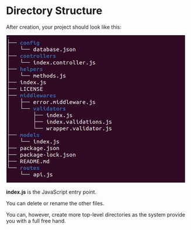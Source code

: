 # Directory Structure

After creation, your project should look like this:

![](./assets/directory_structure.png)

**index.js** is the JavaScript entry point.

You can delete or rename the other files.

You can, however, create more top-level directories as the system provide you with a full free hand.
